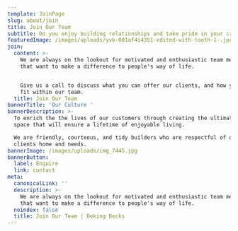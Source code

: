 ```yaml
---
template: JoinPage
slug: about/join
title: Join Our Team
subtitle: Do you enjoy building relationships and take pride in your craft?
featuredImage: /images/uploads/yvb-001af4i4351-edited-with-tooth-1-.jpg
join:
  content: >-
    We are always on the lookout for motivated and enthusiastic team members
    that want to make a difference to people's way of life.


    Give us a call to discuss what you can offer our clients, and how you can
    fit within our team.
  title: Join Our Team
bannerTitle: 'Our Culture '
bannerDescription: >-
  To enrich the the lives of our customers through creating the ultimate outdoor
  space that will ensure a lifetime of enjoyable living.

  We are friendly, courteous, and tidy builders who are respectful of our
  clients home and needs.
bannerImage: /images/uploads/img_7445.jpg
bannerButton:
  label: Enquire
  link: contact
meta:
  canonicalLink: ''
  description: >-
    We are always on the lookout for motivated and enthusiastic team members
    that want to make a difference to people's way of life.
  noindex: false
  title: Join Our Team | Deking Decks
---
```


